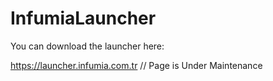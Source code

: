 # InfumiaLauncher
You can download the launcher here:

https://launcher.infumia.com.tr // Page is Under Maintenance
